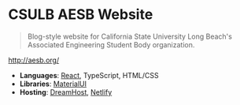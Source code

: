 # CSULB AESB Website

> Blog-style website for California State University Long Beach's Associated Engineering Student Body organization.

http://aesb.org/

- **Languages**: [React](https://reactjs.org/), TypeScript, HTML/CSS
- **Libraries**: [MaterialUI](https://material-ui.com/)
- **Hosting**: [DreamHost](https://www.dreamhost.com/), [Netlify](https://www.netlify.com/)

